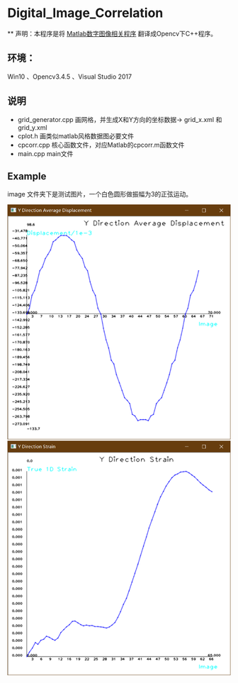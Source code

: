 # Digital_Image_Correlation

** 声明：本程序是将 [Matlab数字图像相关程序](https://ww2.mathworks.cn/matlabcentral/fileexchange/12413-digital-image-correlation-and-tracking) 翻译成Opencv下C++程序。

## 环境：
  Win10 、Opencv3.4.5 、Visual Studio 2017
  
## 说明
- grid_generator.cpp  画网格，并生成X和Y方向的坐标数据-> grid_x.xml 和 grid_y.xml
- cplot.h 画类似matlab风格数据图必要文件
- cpcorr.cpp 核心函数文件，对应Matlab的cpcorr.m函数文件
- main.cpp main文件
  
 ## Example
 image 文件夹下是测试图片，一个白色圆形做振幅为3的正弦运动。
 
  ![位移](1.png) ![应变](2.png)
